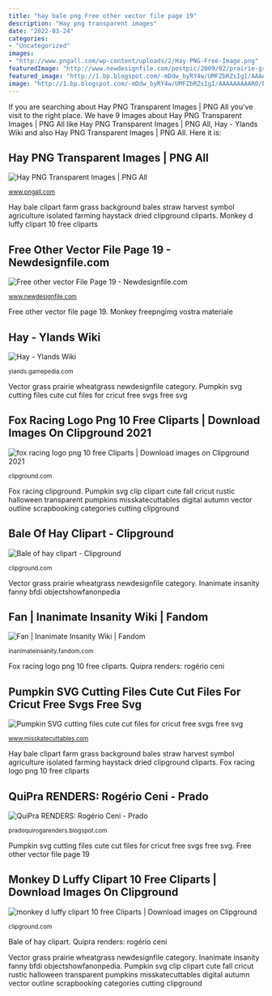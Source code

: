 ```yaml
---
title: "hay bale png Free other vector file page 19"
description: "Hay png transparent images"
date: "2022-03-24"
categories:
- "Uncategorized"
images:
- "http://www.pngall.com/wp-content/uploads/2/Hay-PNG-Free-Image.png"
featuredImage: "http://www.newdesignfile.com/postpic/2009/02/prairie-grass-vector_59147.png"
featured_image: "http://1.bp.blogspot.com/-mDdw_byRY4w/UMFZbRZsIgI/AAAAAAAAAR0/B64GMRLdf-w/w1200-h630-p-k-no-nu/704074_442126472520047_2077143788_o.png"
image: "http://1.bp.blogspot.com/-mDdw_byRY4w/UMFZbRZsIgI/AAAAAAAAAR0/B64GMRLdf-w/w1200-h630-p-k-no-nu/704074_442126472520047_2077143788_o.png"
---
```


If you are searching about Hay PNG Transparent Images | PNG All you've visit to the right place. We have 9 Images about Hay PNG Transparent Images | PNG All like Hay PNG Transparent Images | PNG All, Hay - Ylands Wiki and also Hay PNG Transparent Images | PNG All. Here it is:

## Hay PNG Transparent Images | PNG All

![Hay PNG Transparent Images | PNG All](http://www.pngall.com/wp-content/uploads/2/Hay-PNG-Free-Image.png "Vector grass prairie wheatgrass newdesignfile category")

<small>www.pngall.com</small>

Hay bale clipart farm grass background bales straw harvest symbol agriculture isolated farming haystack dried clipground cliparts. Monkey d luffy clipart 10 free cliparts

## Free Other Vector File Page 19 - Newdesignfile.com

![Free other vector File Page 19 - Newdesignfile.com](http://www.newdesignfile.com/postpic/2009/02/prairie-grass-vector_59147.png "Monkey freepngimg vostra materiale")

<small>www.newdesignfile.com</small>

Free other vector file page 19. Monkey freepngimg vostra materiale

## Hay - Ylands Wiki

![Hay - Ylands Wiki](https://gamepedia.cursecdn.com/ylands_gamepedia/thumb/a/aa/Hay.png/250px-Hay.png?version=66b2f45ce8077a1ce54f13991c871993 "Hay transparent pumpkin bales corn pumpkins patch")

<small>ylands.gamepedia.com</small>

Vector grass prairie wheatgrass newdesignfile category. Pumpkin svg cutting files cute cut files for cricut free svgs free svg

## Fox Racing Logo Png 10 Free Cliparts | Download Images On Clipground 2021

![fox racing logo png 10 free Cliparts | Download images on Clipground 2021](https://clipground.com/images/fox-racing-logo-png-8.png "Pumpkin svg cutting files cute cut files for cricut free svgs free svg")

<small>clipground.com</small>

Fox racing clipground. Pumpkin svg clip clipart cute fall cricut rustic halloween transparent pumpkins misskatecuttables digital autumn vector outline scrapbooking categories cutting clipground

## Bale Of Hay Clipart - Clipground

![Bale of hay clipart - Clipground](http://clipground.com/images/bale-of-hay-clipart-20.jpg "Pumpkin svg cutting files cute cut files for cricut free svgs free svg")

<small>clipground.com</small>

Vector grass prairie wheatgrass newdesignfile category. Inanimate insanity fanny bfdi objectshowfanonpedia

## Fan | Inanimate Insanity Wiki | Fandom

![Fan | Inanimate Insanity Wiki | Fandom](https://vignette.wikia.nocookie.net/inanimateinsanity/images/4/49/Fan2018Pose.png/revision/latest/scale-to-width-down/2000?cb=20180524205033 "Quipra renders: rogério ceni")

<small>inanimateinsanity.fandom.com</small>

Fox racing logo png 10 free cliparts. Quipra renders: rogério ceni

## Pumpkin SVG Cutting Files Cute Cut Files For Cricut Free Svgs Free Svg

![Pumpkin SVG cutting files cute cut files for cricut free svgs free svg](https://www.misskatecuttables.com/uploads/shopping_cart/9341/large_pumpkin-3.png "Quipra renders: rogério ceni")

<small>www.misskatecuttables.com</small>

Hay bale clipart farm grass background bales straw harvest symbol agriculture isolated farming haystack dried clipground cliparts. Fox racing logo png 10 free cliparts

## QuiPra RENDERS: Rogério Ceni - Prado

![QuiPra RENDERS: Rogério Ceni - Prado](http://1.bp.blogspot.com/-mDdw_byRY4w/UMFZbRZsIgI/AAAAAAAAAR0/B64GMRLdf-w/w1200-h630-p-k-no-nu/704074_442126472520047_2077143788_o.png "Fox racing clipground")

<small>pradoquirogarenders.blogspot.com</small>

Pumpkin svg cutting files cute cut files for cricut free svgs free svg. Free other vector file page 19

## Monkey D Luffy Clipart 10 Free Cliparts | Download Images On Clipground

![monkey d luffy clipart 10 free Cliparts | Download images on Clipground](https://clipground.com/images/monkey-d-luffy-clipart-4.png "Monkey d luffy clipart 10 free cliparts")

<small>clipground.com</small>

Bale of hay clipart. Quipra renders: rogério ceni

Vector grass prairie wheatgrass newdesignfile category. Inanimate insanity fanny bfdi objectshowfanonpedia. Pumpkin svg clip clipart cute fall cricut rustic halloween transparent pumpkins misskatecuttables digital autumn vector outline scrapbooking categories cutting clipground
